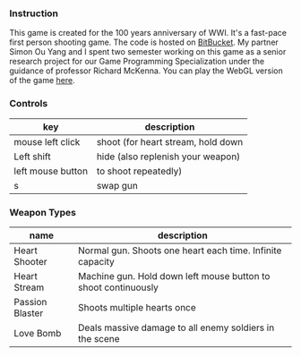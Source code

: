 ### Instruction

This game is created for the 100 years anniversary of WWI. It's a fast-pace first person shooting game. The code is hosted on [BitBucket](https://bitbucket.org/unhappyfuntime/makelovenotwar). My partner Simon Ou Yang and I spent two semester working on this game as a senior research project for our Game Programming Specialization under the guidance of professor Richard McKenna. You can play the WebGL version of the game [here](https://yiochen.github.io/mlnw-webgl/).

### Controls

key | description
--- | ---
mouse left click | shoot (for heart stream, hold down 
Left shift | hide (also replenish your weapon)
left mouse button | to shoot repeatedly)
s | swap gun

### Weapon Types

name | description
--- | ---
Heart Shooter | Normal gun. Shoots one heart each time. Infinite capacity
Heart Stream | Machine gun. Hold down left mouse button to shoot continuously
Passion Blaster | Shoots multiple hearts once
Love Bomb | Deals massive damage to all enemy soldiers in the scene
